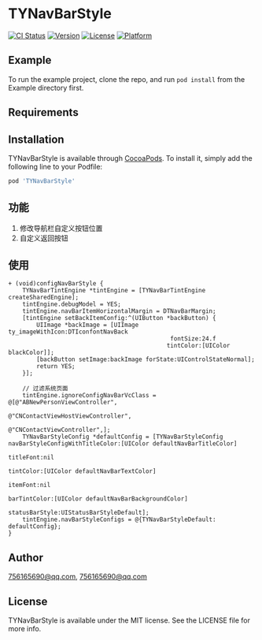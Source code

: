 # TYNavBarStyle

[![CI Status](https://img.shields.io/travis/756165690@qq.com/TYNavBarStyle.svg?style=flat)](https://travis-ci.org/756165690@qq.com/TYNavBarStyle)
[![Version](https://img.shields.io/cocoapods/v/TYNavBarStyle.svg?style=flat)](https://cocoapods.org/pods/TYNavBarStyle)
[![License](https://img.shields.io/cocoapods/l/TYNavBarStyle.svg?style=flat)](https://cocoapods.org/pods/TYNavBarStyle)
[![Platform](https://img.shields.io/cocoapods/p/TYNavBarStyle.svg?style=flat)](https://cocoapods.org/pods/TYNavBarStyle)

## Example

To run the example project, clone the repo, and run `pod install` from the Example directory first.

## Requirements

## Installation

TYNavBarStyle is available through [CocoaPods](https://cocoapods.org). To install
it, simply add the following line to your Podfile:

```ruby
pod 'TYNavBarStyle'
```


## 功能

1. 修改导航栏自定义按钮位置
2. 自定义返回按钮

## 使用


```
+ (void)configNavBarStyle {
    TYNavBarTintEngine *tintEngine = [TYNavBarTintEngine createSharedEngine];
    tintEngine.debugModel = YES;
    tintEngine.navBarItemHorizontalMargin = DTNavBarMargin;
    [tintEngine setBackItemConfig:^(UIButton *backButton) {
        UIImage *backImage = [UIImage ty_imageWithIcon:DTIconfontNavBack
                                              fontSize:24.f
                                             tintColor:[UIColor blackColor]];
        [backButton setImage:backImage forState:UIControlStateNormal];
        return YES;
    }];
    
    // 过滤系统页面
    tintEngine.ignoreConfigNavBarVcClass = @[@"ABNewPersonViewController",
                                             @"CNContactViewHostViewController",
                                             @"CNContactViewController",];
    TYNavBarStyleConfig *defaultConfig = [TYNavBarStyleConfig navBarStyleConfigWithTitleColor:[UIColor defaultNavBarTitleColor]
                                                                                    titleFont:nil
                                                                                    tintColor:[UIColor defaultNavBarTextColor]
                                                                                     itemFont:nil
                                                                                 barTintColor:[UIColor defaultNavBarBackgroundColor]
                                                                               statusBarStyle:UIStatusBarStyleDefault];
    tintEngine.navBarStyleConfigs = @{TYNavBarStyleDefault: defaultConfig};
}
```

## Author

756165690@qq.com, 756165690@qq.com

## License

TYNavBarStyle is available under the MIT license. See the LICENSE file for more info.
